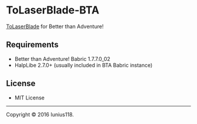 # ToLaserBlade-BTA

[ToLaserBlade](https://github.com/Iunius118/ToLaserBlade) for Better than Adventure!

## Requirements

- Better than Adventure! Babric 1.7.7.0_02
- HalpLibe 2.7.0+ (usually included in BTA Babric instance)

## License

- MIT License

----
Copyright © 2016 Iunius118.

